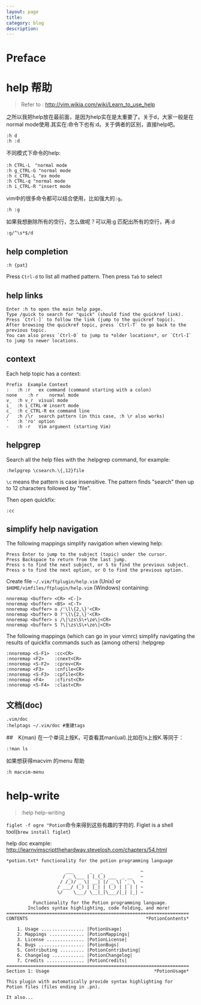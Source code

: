 ```yaml
---
layout: page
title:
category: blog
description:
---
```

# Preface

# help 帮助
> Refer to : http://vim.wikia.com/wiki/Learn_to_use_help

之所以我把help放在最前面，是因为help实在是太重要了。关于d，大家一般是在normal mode使用.其实在:命令下也有:d。关于俩者的区别，直接help吧。

	:h d
	:h :d

不同模式下命令的help:

	:h CTRL-L　"normal mode
	:h g_CTRL-G "normal mode
	:h c_CTRL-L "ex mode
	:h CTRL-q "normal mode
	:h i_CTRL-R "insert mode

vim中的很多命令都可以结合使用，比如强大的`:g`。

	:h :g

如果我想删除所有的空行，怎么做呢？可以用:g 匹配出所有的空行，再:d

	:g/^\s*$/d

## help completion

	:h {pat}

Press `Ctrl-d` to list all mathed pattern. Then press `Tab` to select

## help links

	Enter :h to open the main help page.
	Type /quick to search for "quick" (should find the quickref link).
	Press `Ctrl-]` to follow the link (jump to the quickref topic).
	After browsing the quickref topic, press `Ctrl-T` to go back to the previous topic.
	You can also press `Ctrl-O` to jump to *older locations*, or `Ctrl-I` to jump to newer locations.

## context
Each help topic has a context:

	Prefix	Example	Context
	:	:h :r	ex command (command starting with a colon)
	none	:h r	normal mode
	v_	:h v_r	visual mode
	i_	:h i_CTRL-W	insert mode
	c_	:h c_CTRL-R	ex command line
	/	:h /\r	search pattern (in this case, :h \r also works)
	'	:h 'ro'	option
	-	:h -r	Vim argument (starting Vim)

## helpgrep
Search all the help files with the :helpgrep command, for example:

	:helpgrep \csearch.\{,12}file

`\c` means the pattern is case insensitive.
The pattern finds "search" then up to 12 characters followed by "file".

Then open quickfix:

	:cc

## simplify help navigation
The following mappings simplify navigation when viewing help:

	Press Enter to jump to the subject (topic) under the cursor.
	Press Backspace to return from the last jump.
	Press s to find the next subject, or S to find the previous subject.
	Press o to find the next option, or O to find the previous option.

Create file `~/.vim/ftplugin/help.vim` (Unix) or `$HOME/vimfiles/ftplugin/help.vim` (Windows) containing:

	nnoremap <buffer> <CR> <C-]>
	nnoremap <buffer> <BS> <C-T>
	nnoremap <buffer> o /'\l\{2,\}'<CR>
	nnoremap <buffer> O ?'\l\{2,\}'<CR>
	nnoremap <buffer> s /\|\zs\S\+\ze\|<CR>
	nnoremap <buffer> S ?\|\zs\S\+\ze\|<CR>

The following mappings (which can go in your vimrc) simplify navigating the results of quickfix commands such as (among others) :helpgrep

	:nnoremap <S-F1>  :cc<CR>
	:nnoremap <F2>    :cnext<CR>
	:nnoremap <S-F2>  :cprev<CR>
	:nnoremap <F3>    :cnfile<CR>
	:nnoremap <S-F3>  :cpfile<CR>
	:nnoremap <F4>    :cfirst<CR>
	:nnoremap <S-F4>  :clast<CR>

## 文档(doc)

	.vim/doc
	:helptags ~/.vim/doc #重建tags

##　K(man)
在一个单词上按K，可查看其man(ual).比如在ls上按K.等同于：

	:!man ls

如果想获得macvim 的menu 帮助

	:h macvim-menu

# help-write
> :help help-writing

`figlet -f ogre "Potion`命令来得到这些有趣的字符的. Figlet is a shell tool(`brew install figlet`)

help doc example: http://learnvimscriptthehardway.stevelosh.com/chapters/54.html

	*potion.txt* functionality for the potion programming language

						  ___      _   _              ~
						 / _ \___ | |_(_) ___  _ __   ~
						/ /_)/ _ \| __| |/ _ \| '_ \  ~
					   / ___/ (_) | |_| | (_) | | | | ~
					   \/    \___/ \__|_|\___/|_| |_| ~

			  Functionality for the Potion programming language.
			Includes syntax highlighting, code folding, and more!
	====================================================================
	CONTENTS                                            *PotionContents*

		1. Usage ................ |PotionUsage|
		2. Mappings ............. |PotionMappings|
		3. License .............. |PotionLicense|
		4. Bugs ................. |PotionBugs|
		5. Contributing ......... |PotionContributing|
		6. Changelog ............ |PotionChangelog|
		7. Credits .............. |PotionCredits|
	====================================================================
	Section 1: Usage                                       *PotionUsage*

	This plugin with automatically provide syntax highlighting for
	Potion files (files ending in .pn).

	It also...
